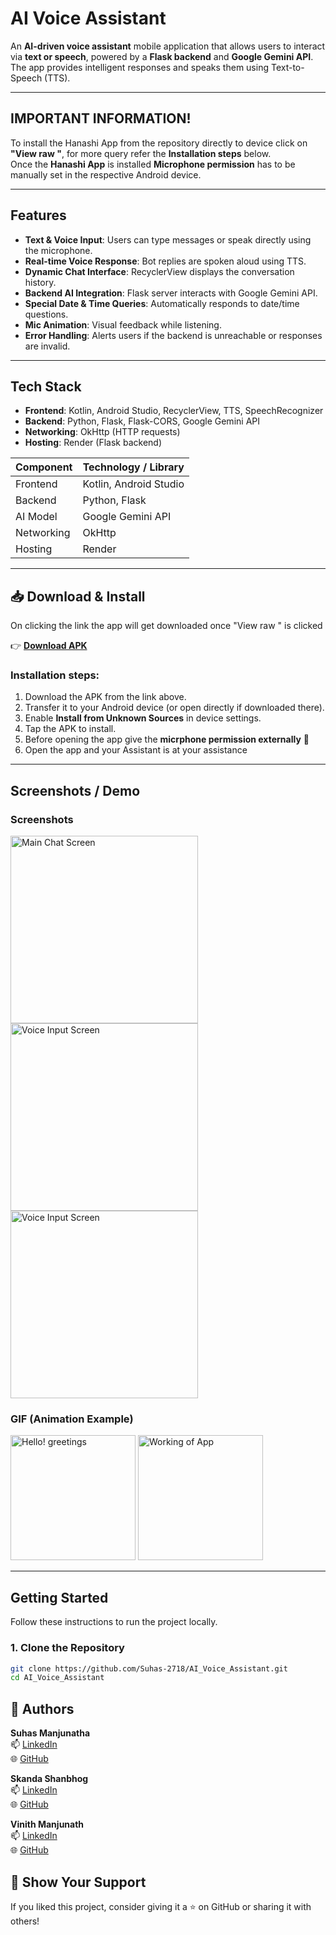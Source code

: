 # AI Voice Assistant

An **AI-driven voice assistant** mobile application that allows users to interact via **text or speech**, powered by a **Flask backend** and **Google Gemini API**. The app provides intelligent responses and speaks them using Text-to-Speech (TTS).

---

## IMPORTANT INFORMATION!

To install the Hanashi App from the repository directly to device click on **"View raw "**, for more query refer the **Installation steps** below.<br>
Once the **Hanashi App** is installed **Microphone permission** has to be manually set in the respective Android device.

---

## Features

- **Text & Voice Input**: Users can type messages or speak directly using the microphone.  
- **Real-time Voice Response**: Bot replies are spoken aloud using TTS.  
- **Dynamic Chat Interface**: RecyclerView displays the conversation history.  
- **Backend AI Integration**: Flask server interacts with Google Gemini API.  
- **Special Date & Time Queries**: Automatically responds to date/time questions.  
- **Mic Animation**: Visual feedback while listening.  
- **Error Handling**: Alerts users if the backend is unreachable or responses are invalid.

---

## Tech Stack

- **Frontend**: Kotlin, Android Studio, RecyclerView, TTS, SpeechRecognizer  
- **Backend**: Python, Flask, Flask-CORS, Google Gemini API  
- **Networking**: OkHttp (HTTP requests)  
- **Hosting**: Render (Flask backend)

| Component      | Technology / Library          |
|----------------|-------------------------------|
| Frontend       | Kotlin, Android Studio        |
| Backend        | Python, Flask                 |
| AI Model       | Google Gemini API             |
| Networking     | OkHttp                        |
| Hosting        | Render                        |

---

## 📥 Download & Install

On clicking the link the app will get downloaded once "View raw " is clicked 

👉 **[Download APK](App/Hanashi.apk)**  

### Installation steps:
1. Download the APK from the link above.  
2. Transfer it to your Android device (or open directly if downloaded there).  
3. Enable **Install from Unknown Sources** in device settings.  
4. Tap the APK to install.
5. Before opening the app give the **micrphone permission externally** 🎤
6. Open the app and your Assistant is at your assistance

---

## Screenshots / Demo


### Screenshots
<img src="Screenshots/looks.png" alt="Main Chat Screen" width="300"/>   <img src="Screenshots/listening.png" alt="Voice Input Screen" width="300"/>  <img src="Screenshots/replied.png" alt="Voice Input Screen" width="300"/>

### GIF (Animation Example)
<img src="Screenshots/hello.gif" alt="Hello! greetings" width="200"/>   <img src="Screenshots/working.gif" alt="Working of App" width="200"/>


---

## Getting Started

Follow these instructions to run the project locally.

### 1. Clone the Repository

```bash
git clone https://github.com/Suhas-2718/AI_Voice_Assistant.git
cd AI_Voice_Assistant
```

## 📌 Authors

**Suhas Manjunatha**                                                                                           
📫 [LinkedIn](https://www.linkedin.com/in/suhas-manjunatha21)       
🌐 [GitHub](https://github.com/Suhas-2718)  <br>

**Skanda Shanbhog** <br>
📫 [LinkedIn](https://www.linkedin.com/in/skandashanbhog) <br>
🌐 [GitHub](https://github.com/Suhas-2718)  <br>  

 **Vinith Manjunath**   
 📫 [LinkedIn](https://www.linkedin.com/in/vinith-manjunath) <br>
🌐 [GitHub](https://github.com/Suhas-2718)
  
## 🌟 Show Your Support

If you liked this project, consider giving it a ⭐ on GitHub or sharing it with others!

